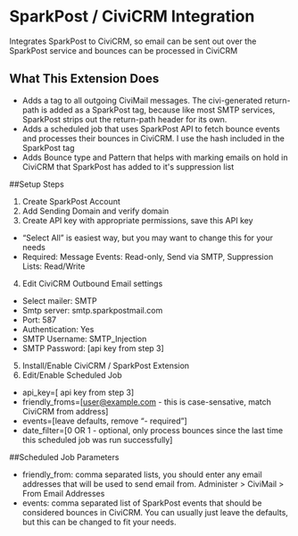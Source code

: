 # SparkPost / CiviCRM Integration
Integrates SparkPost to CiviCRM, so email can be sent out over the SparkPost service and bounces can be processed in CiviCRM

## What This Extension Does
* Adds a tag to all outgoing CiviMail messages. The civi-generated return-path is added as a SparkPost tag, because like most SMTP services, SparkPost strips out the return-path header for its own.
* Adds a scheduled job that uses SparkPost API to fetch bounce events and processes their bounces in CiviCRM. I use the hash included in the SparkPost tag
* Adds Bounce type and Pattern that helps with marking emails on hold in CiviCRM that SparkPost has added to it's suppression list

##Setup Steps
1. Create SparkPost Account
2.	Add Sending Domain and verify domain
3.	Create API key with appropriate permissions, save this API key
  * “Select All” is easiest way, but you may want to change this for your needs
  * Required: Message Events: Read-only, Send via SMTP, Suppression Lists: Read/Write
4.	Edit CiviCRM Outbound Email settings
  * Select mailer: SMTP
  * Smtp server: smtp.sparkpostmail.com
  * Port: 587
  * Authentication: Yes
  * SMTP Username: SMTP_Injection
  * SMTP Password: [api key from step 3]
5.	Install/Enable CiviCRM / SparkPost Extension
6.	Edit/Enable Scheduled Job
  * api_key=[ api key from step 3]
  * friendly_froms=[user@example.com - this is case-sensative, match CiviCRM from address]
  * events=[leave defaults, remove “- required”]   
  * date_filter=[0 OR 1 - optional, only process bounces since the last time this scheduled job was run successfully]

##Scheduled Job Parameters  
* friendly_from: comma separated lists, you should enter any email addresses that will be used to send email from. 
Administer > CiviMail > From Email Addresses
* events: comma separated list of SparkPost events that should be considered bounces in CiviCRM. You can usually just leave the defaults, but this can be changed to fit your needs. 

